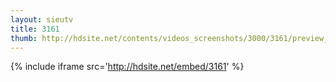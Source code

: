 ```yaml
---
layout: sieutv
title: 3161
thumb: http://hdsite.net/contents/videos_screenshots/3000/3161/preview_360p.mp4.jpg
---
```

{% include iframe src='http://hdsite.net/embed/3161' %}
 
